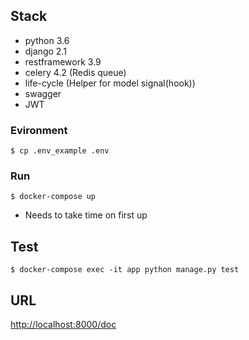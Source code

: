 ## Stack
* python 3.6
* django 2.1
* restframework 3.9
* celery 4.2 (Redis queue)
* life-cycle (Helper for model signal(hook))
* swagger
* JWT


### Evironment
```console
$ cp .env_example .env
```

### Run
```console
$ docker-compose up
```
* Needs to take time on first up


## Test
```console
$ docker-compose exec -it app python manage.py test
```

## URL
[http://localhost:8000/doc](http://localhost:8000/doc)
